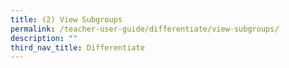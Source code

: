 ```yaml
---
title: (2) View Subgroups
permalink: /teacher-user-guide/differentiate/view-subgroups/
description: ""
third_nav_title: Differentiate
---
```


